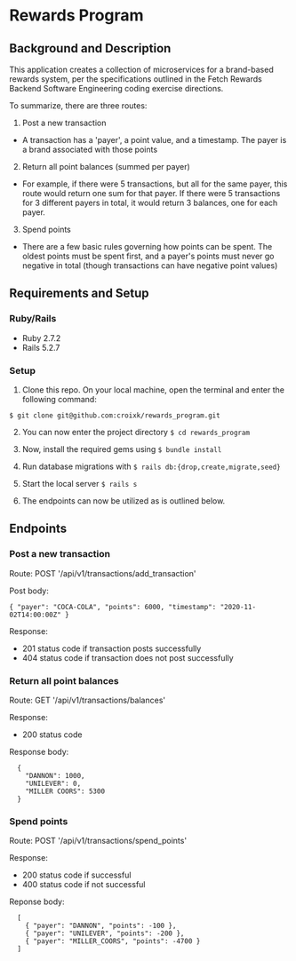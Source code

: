 # Rewards Program

## Background and Description

This application creates a collection of microservices for a brand-based rewards system, per the specifications outlined in the Fetch Rewards Backend Software Engineering coding exercise directions.

To summarize, there are three routes:
1. Post a new transaction
- A transaction has a 'payer', a point value, and a timestamp. The payer is a brand associated with those points

2. Return all point balances (summed per payer)
- For example, if there were 5 transactions, but all for the same payer, this route would return one sum for that payer. If there were 5 transactions for 3 different payers in total, it would return 3 balances, one for each payer.

3. Spend points
- There are a few basic rules governing how points can be spent. The oldest points must be spent first, and a payer's points must never go negative in total (though transactions can have negative point values)



## Requirements and Setup
### Ruby/Rails
- Ruby 2.7.2
- Rails 5.2.7
### Setup
1. Clone this repo. On your local machine, open the terminal and enter the following command:

```
$ git clone git@github.com:croixk/rewards_program.git
```

2. You can now enter the project directory ```$ cd rewards_program```

3. Now, install the required gems using ```$ bundle install```

4. Run database migrations with ```$ rails db:{drop,create,migrate,seed}```

5. Start the local server ```$ rails s```

6. The endpoints can now be utilized as is outlined below. 

## Endpoints

### Post a new transaction

Route: POST '/api/v1/transactions/add_transaction'

Post body: 
```
{ "payer": "COCA-COLA", "points": 6000, "timestamp": "2020-11-02T14:00:00Z" }
```

Response:
- 201 status code if transaction posts successfully
- 404 status code if transaction does not post successfully

### Return all point balances

Route: GET '/api/v1/transactions/balances'

Response:
- 200 status code

Response body:
```
  {
    "DANNON": 1000,
    "UNILEVER": 0,
    "MILLER COORS": 5300
  }
```

### Spend points

Route: POST '/api/v1/transactions/spend_points'

Response:
- 200 status code if successful
- 400 status code if not successful

Reponse body: 
```
  [
    { "payer": "DANNON", "points": -100 },
    { "payer": "UNILEVER", "points": -200 },
    { "payer": "MILLER_COORS", "points": -4700 }
  ]
```
